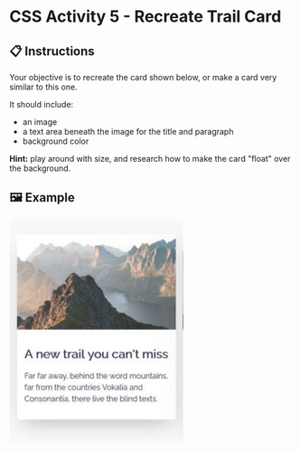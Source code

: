 # CSS Activity 5 - Recreate Trail Card

## 📋 Instructions

Your objective is to recreate the card shown below, or make a card very similar to this one.  

It should include:
- an image
- a text area beneath the image for the title and paragraph
- background color 
  
**Hint:** play around with size, and research how to make the card "float" over the background.

## 🖼️ Example

![](../../../Assets/CSS/trailCard.png)
